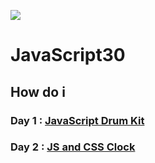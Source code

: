 ﻿![](https://javascript30.com/images/JS3-social-share.png)

# JavaScript30

## How do i

### Day 1 : [JavaScript Drum Kit](./01%20-%20JavaScript%20Drum%20Kit/howdoi/readme.md)
### Day 2 : [JS and CSS Clock](<02 - JS and CSS Clock/howdoi/readme.md>)

